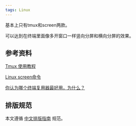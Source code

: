 ```yaml
---
tags: Linux
---
```




基本上只有tmux和screen两款。

可以达到在终端里面像多开窗口一样竖向分屏和横向分屏的效果。

## 参考资料
[Tmux 使用教程](https://www.ruanyifeng.com/blog/2019/10/tmux.html)

[Linux screen命令](https://www.runoob.com/linux/linux-comm-screen.html)

[你认为哪个终端复用器最好用，为什么？](https://www.zhihu.com/question/67017546)

## 排版规范
本文遵循 [中文排版指南](https://github.com/mzlogin/chinese-copywriting-guidelines) 规范。